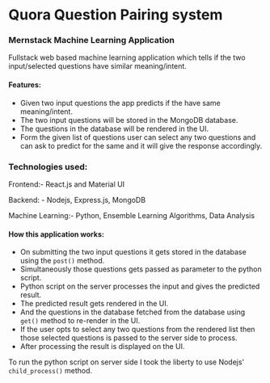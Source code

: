 # Quora Question Pairing system
### Mernstack Machine Learning Application

Fullstack web based machine learning application which tells if the two input/selected questions have similar meaning/intent.

#### Features:
* Given two input questions the app predicts if the have same meaning/intent.
* The two input questions will be stored in the MongoDB database.
* The questions in the database will be rendered in the UI.
* Form the given list of questions user can select any two questions and can ask to predict for the same and it will give the response accordingly.

### Technologies used:

Frontend:- React.js and Material UI

Backend: - Nodejs, Express.js, MongoDB

Machine Learning:- Python, Ensemble Learning Algorithms, Data Analysis

#### How this application works:
* On submitting the two input questions it gets stored in the database using the `post()` method.
* Simultaneously those questions gets passed as parameter to the python script.
* Python script on the server processes the input and gives the predicted result.
* The predicted result gets rendered in the UI.
* And the questions in the database fetched from the database using `get()` method to re-render in the UI.
* If the user opts to select any two questions from the rendered list then those selected questions is passed to the server side to process. 
* After processing the result is displayed on the UI.

To run the python script on server side I took the liberty to use Nodejs' `child_process()` method.

